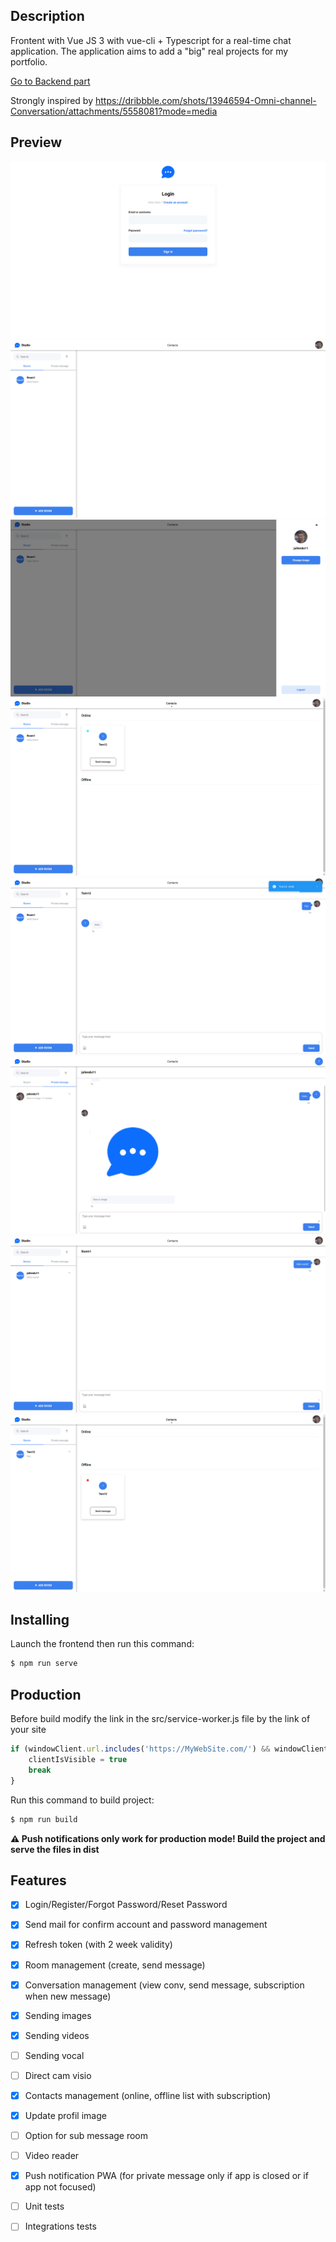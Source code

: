 ## Description

Frontent with Vue JS 3 with vue-cli + Typescript for a real-time chat application. The application aims to add a "big" real projects for my portfolio.

<a href="https://github.com/juliendu11/chat-application-back-nestjs">Go to Backend part</a>

Strongly inspired by https://dribbble.com/shots/13946594-Omni-channel-Conversation/attachments/5558081?mode=media

## Preview

<img src="public/img/app/1.png" alt="drawing" />
<img src="public/img/app/2.png" alt="drawing" />
<img src="public/img/app/3.png" alt="drawing" />
<img src="public/img/app/4.png" alt="drawing" />
<img src="public/img/app/5.png" alt="drawing" />
<img src="public/img/app/6.png" alt="drawing" />
<img src="public/img/app/7.png" alt="drawing" />
<img src="public/img/app/8.png" alt="drawing" />


## Installing

Launch the frontend then run this command:

```bash
$ npm run serve
```

## Production

Before build modify the link in the src/service-worker.js file by the link of your site

```javascript
if (windowClient.url.includes('https://MyWebSite.com/') && windowClient.visibilityState === 'visible') {
    clientIsVisible = true
    break
}
```


Run this command to build project:

```bash
$ npm run build
```

<b> :warning: Push notifications only work for production mode! Build the project and serve the files in dist</b>

## Features

- [X] Login/Register/Forgot Password/Reset Password
- [X] Send mail for confirm account and password management
- [X] Refresh token (with 2 week validity)
- [X] Room management (create, send message)
- [X] Conversation management (view conv, send message, subscription when new message)
- [X] Sending images
- [X] Sending videos
- [ ] Sending vocal
- [ ] Direct cam visio
- [X] Contacts management (online, offline list with subscription)
- [X] Update profil image
- [ ] Option for sub message room
- [ ] Video reader
- [X] Push notification PWA (for private message only if app is closed or if app not focused)

- [ ] Unit tests
- [ ] Integrations tests
